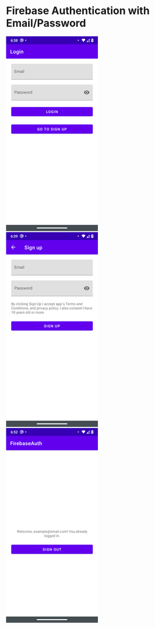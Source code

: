 # Firebase Authentication with Email/Password

![Screenshot](images/Screenshot_20201119-183857.png)
![Screenshot](images/Screenshot_20201119-183907.png)
![Screenshot](images/Screenshot_20201119-185255.png)
